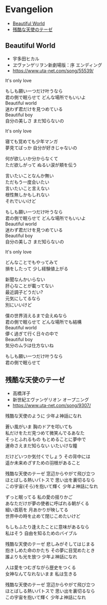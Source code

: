 
# Evangelion <!-- omit in toc -->

- [Beautiful World](#beautiful-world)
- [残酷な天使のテーゼ](#残酷な天使のテーゼ)


## Beautiful World

 - 宇多田ヒカル
 - ヱヴァンゲリヲン新劇場版：序 エンディング
 - https://www.uta-net.com/song/55539/

It's only love<br>

もしも願い一つだけ叶うなら<br>
君の側で眠らせて どんな場所でもいいよ<br>
Beautiful world<br>
迷わず君だけを見つめている<br>
Beautiful boy<br>
自分の美しさ まだ知らないの<br>

It's only love<br>

寝ても覚めても少年マンガ<br>
夢見てばっか 自分が好きじゃないの<br>

何が欲しいか分からなくて<br>
ただ欲しがって ぬるい涙が頬を伝う<br>

言いたいことなんか無い<br>
ただもう一度会いたい<br>
言いたいこと言えない<br>
根性無しかもしれない<br>
それでいいけど<br>

もしも願い一つだけ叶うなら<br>
君の側で眠らせて どんな場所でもいいよ<br>
Beautiful world<br>
迷わず君だけを見つめている<br>
Beautiful boy<br>
自分の美しさ まだ知らないの<br>

It's only love<br>

どんなことでもやってみて<br>
損をしたって 少し経験値上がる<br>

新聞なんかいらない<br>
肝心なことが載ってない<br>
最近調子どうだい?<br>
元気にしてるなら<br>
別にいいけど<br>

僕の世界消えるまで会えぬなら<br>
君の側で眠らせて どんな場所でも結構<br>
Beautiful world<br>
儚く過ぎて行く日々の中で<br>
Beautiful boy<br>
気分のムラは仕方ないね<br>

もしも願い一つだけ叶うなら<br>
君の側で眠らせて<br>


## 残酷な天使のテーゼ

 - 高橋洋子
 - 新世紀エヴァンゲリオン オープニング
 - https://www.uta-net.com/song/9307/

残酷な天使のように 少年よ神話になれ<br>

蒼い風がいま 胸のドアを叩いても<br>
私だけをただ見つめて微笑んでるあなた<br>
そっとふれるもの もとめることに夢中で<br>
運命さえまだ知らない いたいけな瞳<br>

だけどいつか気付くでしょう その背中には<br>
遥か未来めざすための羽根があること<br>

残酷な天使のテーゼ 窓辺からやがて飛び立つ<br>
ほとばしる熱いパトスで 思い出を裏切るなら<br>
この宇宙(そら)を抱いて輝く 少年よ神話になれ<br>

ずっと眠ってる 私の愛の揺りかご<br>
あなただけが夢の使者に呼ばれる朝がくる<br>
細い首筋を 月あかりが映してる<br>
世界中の時を止めて閉じこめたいけど<br>

もしもふたり逢えたことに意味があるなら<br>
私はそう 自由を知るためのバイブル<br>

残酷な天使のテーゼ 悲しみがそしてはじまる<br>
抱きしめた命のかたち その夢に目覚めたとき<br>
誰よりも光を放つ 少年よ神話になれ<br>

人は愛をつむぎながら歴史をつくる<br>
女神なんてなれないまま 私は生きる<br>

残酷な天使のテーゼ 窓辺からやがて飛び立つ<br>
ほとばしる熱いパトスで 思い出を裏切るなら<br>
この宇宙を抱いて輝く 少年よ神話になれ<br>
